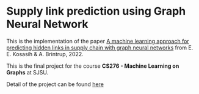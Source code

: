 # Supply link prediction using Graph Neural Network
This is the implementation of the paper [A machine learning approach for predicting hidden links in supply chain with graph neural networks](https://www.tandfonline.com/doi/full/10.1080/00207543.2021.1956697) from E. E. Kosasih & A. Brintrup, 2022.

This is the final project for the course **CS276 - Machine Learning on Graphs** at SJSU.

Detail of the project can be found [here](https://docs.google.com/document/d/1XZpnaoYcx5tleXY7JkmVmykza6eXjMPIHtvN8BqAt1E/edit?tab=t.0)
